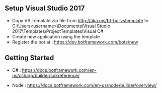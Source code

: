 Setup Visual Studio 2017
--------------------------
- Copy VS Template zip file from http://aka.ms/bf-bc-vstemplate to C:\Users\<username>\Documents\Visual Studio 2017\Templates\ProjectTemplates\Visual C# 
- Create new application using the template
- Register the bot at : https://dev.botframework.com/bots/new

Getting Started
---------------------------

- C# : https://docs.botframework.com/en-us/csharp/builder/sdkreference/

- Node : https://docs.botframework.com/en-us/node/builder/overview/
